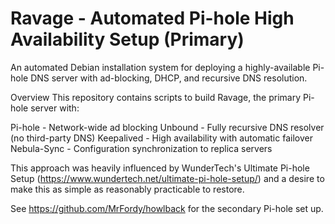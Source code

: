 # Ravage - Automated Pi-hole High Availability Setup (Primary) 
An automated Debian installation system for deploying a highly-available Pi-hole DNS server with ad-blocking, DHCP, and recursive DNS resolution.

Overview
This repository contains scripts to build Ravage, the primary Pi-hole server with:

Pi-hole - Network-wide ad blocking
Unbound - Fully recursive DNS resolver (no third-party DNS)
Keepalived - High availability with automatic failover
Nebula-Sync - Configuration synchronization to replica servers

This approach was heavily influenced by WunderTech's Ultimate Pi-hole Setup (https://www.wundertech.net/ultimate-pi-hole-setup/) and a desire to make this as simple as reasonably practicable to restore.

See https://github.com/MrFordy/howlback for the secondary Pi-hole set up.